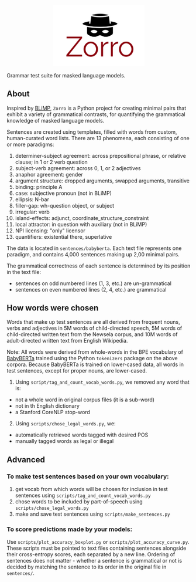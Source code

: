 <div align="center">
 <img src="images/logo.png" width="250"> 
</div>

Grammar test suite for masked language models.

## About

Inspired by [BLiMP](https://arxiv.org/pdf/1912.00582.pdf), 
`Zorro` is a Python project for creating minimal pairs that exhibit a variety of grammatical contrasts, 
for quantifying the grammatical knowledge of masked language models.

Sentences are created using templates, filled with words from custom, human-curated word lists. 
There are 13 phenomena, each consisting of one or more paradigms:
1. determiner-subject agreement: across prepositional phrase, or relative clause; in 1 or 2 verb question
2. subject-verb agreement: across 0, 1, or 2 adjectives
3. anaphor agreement: gender
4. argument structure: dropped arguments, swapped arguments, transitive
5. binding: principle A
6. case: subjective pronoun  (not in BLiMP)
7. ellipsis: N-bar
8. filler-gap: wh-question object, or subject
9. irregular: verb
10. island-effects: adjunct, coordinate_structure_constraint 
11. local attractor: in question with auxiliary (not in BLiMP)
12. NPI licensing: "only" licensor
13. quantifiers: existential there, superlative

The data is located in `sentences/babyberta`. 
Each text file represents one paradigm, and contains 4,000 sentences making up 2,00 minimal pairs.

The grammatical correctness of each sentence is determined by its position in the text file:
- sentences on odd numbered lines (1, 3, etc.) are un-grammatical
- sentences on even numbered lines (2, 4, etc.) are grammatical

## How words were chosen

Words that make up test sentences are all derived from frequent nouns, verbs and adjectives in 5M words of child-directed speech, 
5M words of child-directed written text from the Newsela corpus, and 10M words of adult-directed written text from English Wikipedia.

Note: All words were derived from whole-words in the BPE vocabulary of [BabyBERTa](https://github.com/phueb/BabyBERTa) trained using the Python `tokenizers` package on the above corpora. 
Because BabyBERTa is trained on lower-cased data, all words in test sentences, except for proper nouns, are lower-cased. 

1. Using `script/tag_and_count_vocab_words.py`, we removed any word that is:
- not a whole word in original corpus files (it is a sub-word)
- not in th English dictionary
- a Stanford CoreNLP stop-word

2. Using `scripts/chose_legal_words.py`, we:
- automatically retrieved words tagged with desired POS
- manually tagged words as legal or illegal


## Advanced

### To make test sentences based on your own vocabulary:

1. get vocab from which words will be chosen for inclusion in test sentences using `scripts/tag_and_count_vocab_words.py`
2. chose words to be included by part-of-speech using `scripts/chose_legal_words.py`
2. make and save test sentences using `scripts/make_sentences.py`

### To score predictions made by your models:

Use `scripts/plot_accuracy_boxplot.py` or `scripts/plot_accuracy_curve.py`. 
These scripts must be pointed to text files containing sentences alongside their cross-entropy scores, 
each separated by a new line. Ordering of sentences does not matter - 
whether a sentence is grammatical or not is decided by matching the sentence to its order in the original file in `sentences/`.
 

